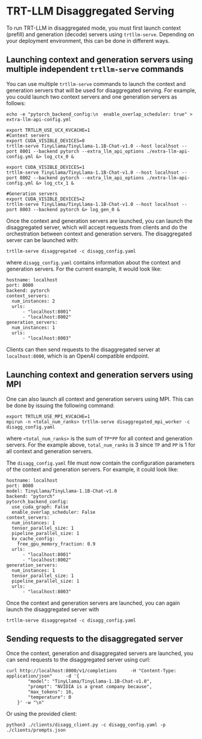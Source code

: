# TRT-LLM Disaggregated Serving

To run TRT-LLM in disaggregated mode, you must first launch context (prefill) and generation (decode) servers using `trtllm-serve`.
Depending on your deployment environment, this can be done in different ways.

## Launching context and generation servers using multiple independent `trtllm-serve` commands

You can use multiple `trtllm-serve` commands to launch the context and generation servers that will be used
for disaggregated serving. For example, you could launch two context servers and one generation servers as follows:

```
echo -e "pytorch_backend_config:\n  enable_overlap_scheduler: true" > extra-llm-api-config.yml

export TRTLLM_USE_UCX_KVCACHE=1
#Context servers
export CUDA_VISIBLE_DEVICES=0
trtllm-serve TinyLlama/TinyLlama-1.1B-Chat-v1.0 --host localhsot --port 8001 --backend pytorch --extra_llm_api_options ./extra-llm-api-config.yml &> log_ctx_0 &

export CUDA_VISIBLE_DEVICES=1
trtllm-serve TinyLlama/TinyLlama-1.1B-Chat-v1.0 --host localhsot --port 8002 --backend pytorch --extra_llm_api_options ./extra-llm-api-config.yml &> log_ctx_1 &

#Generation servers
export CUDA_VISIBLE_DEVICES=2
trtllm-serve TinyLlama/TinyLlama-1.1B-Chat-v1.0 --host localhsot --port 8003 --backend pytorch &> log_gen_0 &
```
Once the context and generation servers are launched, you can launch the disaggregated
server, which will accept requests from clients and do the orchestration between context
and generation servers. The disaggregated server can be launched with:

```
trtllm-serve disaggregated -c disagg_config.yaml
```
where `disagg_config.yaml` contains information about the context and generation servers. For the current example,
it would look like:
```
hostname: localhost
port: 8000
backend: pytorch
context_servers:
  num_instances: 2
  urls:
      - "localhost:8001"
      - "localhost:8002"
generation_servers:
  num_instances: 1
  urls:
      - "localhost:8003"
```

Clients can then send requests to the disaggregated server at `localhost:8000`, which is an OpenAI compatible endpoint.

## Launching context and generation servers using MPI

One can also launch all context and generation servers using MPI. This can be done by issuing the following command:
```
export TRTLLM_USE_MPI_KVCACHE=1
mpirun -n <total_num_ranks> trtllm-serve disaggregated_mpi_worker -c disagg_config.yaml
```
where `<total_num_ranks>` is the sum of `TP*PP` for all context and generation servers. For the example above, `total_num_ranks` is 3
since `TP` and `PP` is 1 for all context and generation servers.

The `disagg_config.yaml` file must now contain the configuration parameters of the context and generation servers. For example,
it could look like:

```
hostname: localhost
port: 8000
model: TinyLlama/TinyLlama-1.1B-Chat-v1.0
backend: "pytorch"
pytorch_backend_config:
  use_cuda_graph: False
  enable_overlap_scheduler: False
context_servers:
  num_instances: 1
  tensor_parallel_size: 1
  pipeline_parallel_size: 1
  kv_cache_config:
    free_gpu_memory_fraction: 0.9
  urls:
      - "localhost:8001"
      - "localhost:8002"
generation_servers:
  num_instances: 1
  tensor_parallel_size: 1
  pipeline_parallel_size: 1
  urls:
      - "localhost:8003"
```

Once the context and generation servers are launched, you can again launch the disaggregated server with
```
trtllm-serve disaggregated -c disagg_config.yaml
```

## Sending requests to the disaggregated server

Once the context, generation and disaggregated servers are launched, you can send requests to the disaggregated server using curl:
```
curl http://localhost:8000/v1/completions     -H "Content-Type: application/json"     -d '{
        "model": "TinyLlama/TinyLlama-1.1B-Chat-v1.0",
        "prompt": "NVIDIA is a great company because",
        "max_tokens": 16,
        "temperature": 0
    }' -w "\n"
```
Or using the provided client:
```
python3 ./clients/disagg_client.py -c disagg_config.yaml -p ./clients/prompts.json
```
